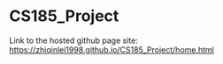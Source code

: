 # CS185_Project

Link to the hosted github page site: https://zhiqinlei1998.github.io/CS185_Project/home.html
